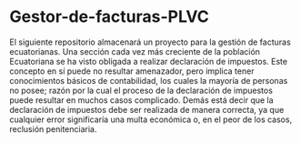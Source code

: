 ﻿Gestor-de-facturas-PLVC
=======================

El siguiente repositorio almacenará un proyecto para la gestión de facturas ecuatorianas.
Una sección cada vez más creciente de la población Ecuatoriana se ha visto obligada a realizar
declaración de impuestos. Este concepto en sí puede no resultar amenazador, pero implica tener
conocimientos básicos de contabilidad, los cuales la mayoría de personas no posee; razón por la cual
el proceso de la declaración de impuestos puede resultar en muchos casos complicado. Demás está
decir que la declaración de impuestos debe ser realizada de manera correcta, ya que cualquier error
significaría una multa económica o, en el peor de los casos, reclusión penitenciaria.
